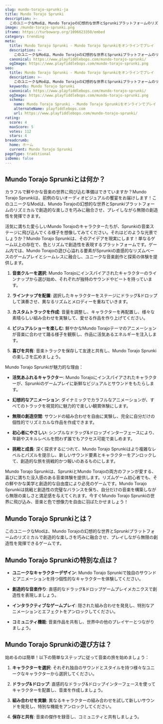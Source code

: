 ```yaml
---
slug: mundo-torajo-sprunki-ja
title: Mundo Torajo Sprunki
description: >-
  このユニークなModは、Mundo Torajoの幻想的な世界とSprunkiプラットフォームのリズミカルで創造的な楽しさを巧みに融合させ、プレイしながら無限の創造性を発揮できるゲームです。
image: /mundo-torajo-sprunki.png
iframe: https://turbowarp.org/1096623350/embed
category: trending
meta:
  title: Mundo Torajo Sprunki - Mundo Torajo Sprunkiをオンラインでプレイ
  description: >-
    このユニークなModは、Mundo Torajoの幻想的な世界とSprunkiプラットフォームのリズミカルで創造的な楽しさを巧みに融合させ、プレイしながら無限の創造性を発揮できるゲームです。
  canonical: https://www.playfiddlebops.com/mundo-torajo-sprunki/
  ogImage: https://www.playfiddlebops.com/mundo-torajo-sprunki.png
seo:
  title: Mundo Torajo Sprunki - Mundo Torajo Sprunkiをオンラインでプレイ
  description: >-
    このユニークなModは、Mundo Torajoの幻想的な世界とSprunkiプラットフォームのリズミカルで創造的な楽しさを巧みに融合させ、プレイしながら無限の創造性を発揮できるゲームです。
  keywords: Mundo Torajo Sprunki
  canonical: https://www.playfiddlebops.com/mundo-torajo-sprunki/
  ogImage: https://www.playfiddlebops.com/mundo-torajo-sprunki.png
  schema:
    name: Mundo Torajo Sprunki - Mundo Torajo Sprunkiをオンラインでプレイ
    alternateName: playfiddlebops.com
    url: https://www.playfiddlebops.com/mundo-torajo-sprunki/
rating:
  score: 4
  maxScore: 5
  votes: 112
  stars: 4
breadcrumb:
  home: ホーム
  current: Mundo Torajo Sprunki
pageType: traditional
isDemo: false
---
```


## Mundo Torajo Sprunkiとは何か？

カラフルで鮮やかな音楽の世界に飛び込む準備はできていますか？Mundo Torajo Sprunkiは、前例のないオーディオビジュアルの饗宴をお届けします！このユニークなModは、Mundo Torajoの幻想的な世界とSprunkiプラットフォームのリズミカルで創造的な楽しさを巧みに融合させ、プレイしながら無限の創造性を発揮できます。

活気に満ちた愛らしいMundo Torajoのキャラクターたちが、Sprunkiの音楽ステージに飛び込んでくる様子を想像してみてください。それはどのような光景でしょうか？Mundo Torajo Sprunkiは、そのアイデアを現実にします！単なるゲーム以上の存在で、色とリズムで創造性を表現するプラットフォームです。ゲーム内では、Mundo Torajoの遊び心溢れる要素がSprunkiの直感的なリズムベースのゲームプレイとシームレスに融合し、ユニークな音楽創作と探索の体験を提供します。

1. **音楽クルーを選択**: Mundo Torajoにインスパイアされたキャラクターのラインナップから選び始め、それぞれが独特のサウンドやビートを持っています。

1. **ラインナップを配置**: 選択したキャラクターをステージにドラッグ&ドロップして演奏させ、異なるリズムとメロディーを重ねていきます。

1. **カスタムトラックを作成**: 音量を調整し、キャラクターを再配置し、様々な素晴らしい組み合わせを実験して、愛せる作品を作り上げてください。

1. **ビジュアルショーを楽しむ**: 鮮やかなMundo Torajoテーマのアニメーションが音楽に合わせて踊る様子を観察し、作品に活気あるエネルギーを注入します。

1. **喜びを共有**: 音楽トラックを保存して友達と共有し、Mundo Torajo Sprunkiの楽しさを広めましょう。

Mundo Torajo Sprunkiが魅力的な理由：

- **活気あふれるキャラクター**: Mundo Torajoにインスパイアされたキャラクターが、Sprunkiのゲームプレイに新鮮なビジュアルとサウンドをもたらします。

- **幻想的なアニメーション**: ダイナミックでカラフルなアニメーションが、すべてのトラックを視覚的に魅力的で楽しい観賞体験にします。

- **無限の創造空間**: サウンドの組み合わせを自由に実験し、完全に自分だけの個性的でリズミカルな作品を作成できます。

- **初心者にやさしい**: シンプルなドラッグ&ドロップインターフェースにより、年齢やスキルレベルを問わず誰でもアクセス可能で楽しめます。

- **挑戦と成長**: 深く探求するにつれて、Mundo Torajo Sprunkiはより複雑なレベルとパズルを提示し、新しいサウンド要素とキャラクターをアンロックして、創造的な旅を挑戦的かつ報いのあるものにします。

Mundo Torajo Sprunkiは、SprunkiとMundo Torajoの両方のファンが愛する、喜びに満ちた没入感のある音楽体験を提供します。リズムゲーム初心者でも、その鮮やかな美学と創造的な自由度により必見のゲームです。Mundo Torajo Sprunkiは挑戦と創造性の完璧なバランスを保ち、自分だけの音楽を構築しながら無限の楽しさと満足感を与えてくれます。今すぐMundo Torajo Sprunkiの世界に飛び込み、音楽と色で想像力を自由に羽ばたかせましょう！

## Mundo Torajo Sprunkiとは？

このユニークなModは、Mundo Torajoの幻想的な世界とSprunkiプラットフォームのリズミカルで創造的な楽しさを巧みに融合させ、プレイしながら無限の創造性を発揮できるゲームです。

## Mundo Torajo Sprunkiの特別な点は？

- **ユニークなキャラクターデザイン**: Mundo Torajo Sprunkiで独自のサウンドとアニメーションを持つ個性的なキャラクターを体験してください。

- **創造的な音楽作り**: 直感的なドラッグ&ドロップゲームプレイメカニクスで創造性を表現しましょう。

- **インタラクティブなゲームプレイ**: 隠された組み合わせを発見し、特別なアニメーションとエフェクトをアンロックしてください。

- **コミュニティ機能**: 音楽作品を共有し、世界中の他のプレイヤーとつながりましょう。

## Mundo Torajo Sprunkiの遊び方は？

始めるのは簡単！以下の簡単なステップに従って音楽の旅を始めましょう：

1. **キャラクターを選択**: それぞれ独自のサウンドとスタイルを持つ様々なユニークなキャラクターから選択してください。

1. **ドラッグ&ドロップ**: 直感的なドラッグ&ドロップインターフェースを使ってキャラクターを配置し、音楽を作成しましょう。

1. **組み合わせを実験**: 異なるキャラクターの組み合わせを試して新しいサウンドを発見し、特別な機能をアンロックしてください。

1. **保存と共有**: 音楽の傑作を録音し、コミュニティと共有しましょう。